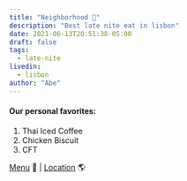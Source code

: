 ```yaml
---
title: "Neighborhood 🍔"
description: "Best late nite eat in lisbon"
date: 2021-06-13T20:51:38-05:00
draft: false
tags:
  - late-nite
livedin:
  - lisbon
author: "Abe"
---
```


#### Our personal favorites:

1. Thai Iced Coffee
2. Chicken Biscuit
3. CFT

[Menu](https://www.betterhalfbar.com/menu) 📖  |  [Location](https://g.page/betterhalfbar?share) 🌎
